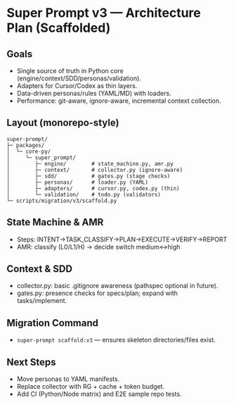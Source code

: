 # Super Prompt v3 — Architecture Plan (Scaffolded)

## Goals
- Single source of truth in Python core (engine/context/SDD/personas/validation).
- Adapters for Cursor/Codex as thin layers.
- Data-driven personas/rules (YAML/MD) with loaders.
- Performance: git-aware, ignore-aware, incremental context collection.

## Layout (monorepo-style)
```
super-prompt/
├─ packages/
│  └─ core-py/
│     └─ super_prompt/
│        ├─ engine/        # state_machine.py, amr.py
│        ├─ context/       # collector.py (ignore-aware)
│        ├─ sdd/           # gates.py (stage checks)
│        ├─ personas/      # loader.py (YAML)
│        ├─ adapters/      # cursor.py, codex.py (thin)
│        └─ validation/    # todo.py (validators)
└─ scripts/migration/v3/scaffold.py
```

## State Machine & AMR
- Steps: INTENT→TASK_CLASSIFY→PLAN→EXECUTE→VERIFY→REPORT
- AMR: classify (L0/L1/H) → decide switch medium↔high

## Context & SDD
- collector.py: basic .gitignore awareness (pathspec optional in future).
- gates.py: presence checks for specs/plan; expand with tasks/implement.

## Migration Command
- `super-prompt scaffold:v3` — ensures skeleton directories/files exist.

## Next Steps
- Move personas to YAML manifests.
- Replace collector with RG + cache + token budget.
- Add CI (Python/Node matrix) and E2E sample repo tests.

